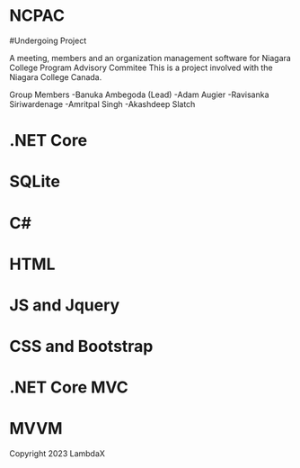# NCPAC
#Undergoing Project

A meeting, members and an organization management software for Niagara College Program Advisory Commitee
This is a project involved with the Niagara College Canada.

Group Members
	-Banuka Ambegoda (Lead)
	-Adam Augier 
	-Ravisanka Siriwardenage 
	-Amritpal Singh 
	-Akashdeep Slatch 
	
# .NET Core
# SQLite
# C#
# HTML
# JS and Jquery
# CSS and Bootstrap
# .NET Core MVC
# MVVM

Copyright 2023 LambdaX 
